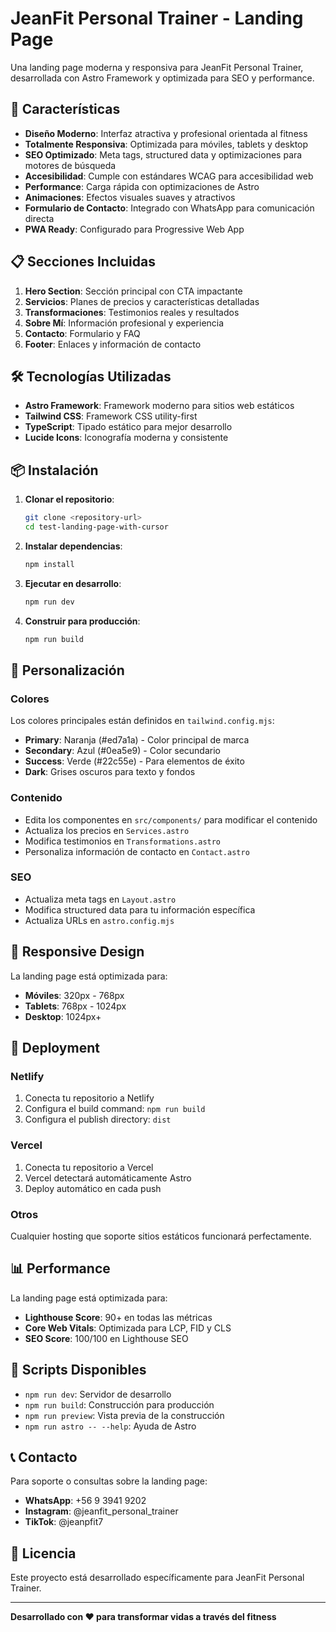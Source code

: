 # JeanFit Personal Trainer - Landing Page

Una landing page moderna y responsiva para JeanFit Personal Trainer, desarrollada con Astro Framework y optimizada para SEO y performance.

## 🚀 Características

- **Diseño Moderno**: Interfaz atractiva y profesional orientada al fitness
- **Totalmente Responsiva**: Optimizada para móviles, tablets y desktop
- **SEO Optimizado**: Meta tags, structured data y optimizaciones para motores de búsqueda
- **Accesibilidad**: Cumple con estándares WCAG para accesibilidad web
- **Performance**: Carga rápida con optimizaciones de Astro
- **Animaciones**: Efectos visuales suaves y atractivos
- **Formulario de Contacto**: Integrado con WhatsApp para comunicación directa
- **PWA Ready**: Configurado para Progressive Web App

## 📋 Secciones Incluidas

1. **Hero Section**: Sección principal con CTA impactante
2. **Servicios**: Planes de precios y características detalladas
3. **Transformaciones**: Testimonios reales y resultados
4. **Sobre Mí**: Información profesional y experiencia
5. **Contacto**: Formulario y FAQ
6. **Footer**: Enlaces y información de contacto

## 🛠️ Tecnologías Utilizadas

- **Astro Framework**: Framework moderno para sitios web estáticos
- **Tailwind CSS**: Framework CSS utility-first
- **TypeScript**: Tipado estático para mejor desarrollo
- **Lucide Icons**: Iconografía moderna y consistente

## 📦 Instalación

1. **Clonar el repositorio**:
   ```bash
   git clone <repository-url>
   cd test-landing-page-with-cursor
   ```

2. **Instalar dependencias**:
   ```bash
   npm install
   ```

3. **Ejecutar en desarrollo**:
   ```bash
   npm run dev
   ```

4. **Construir para producción**:
   ```bash
   npm run build
   ```

## 🎨 Personalización

### Colores
Los colores principales están definidos en `tailwind.config.mjs`:
- **Primary**: Naranja (#ed7a1a) - Color principal de marca
- **Secondary**: Azul (#0ea5e9) - Color secundario
- **Success**: Verde (#22c55e) - Para elementos de éxito
- **Dark**: Grises oscuros para texto y fondos

### Contenido
- Edita los componentes en `src/components/` para modificar el contenido
- Actualiza los precios en `Services.astro`
- Modifica testimonios en `Transformations.astro`
- Personaliza información de contacto en `Contact.astro`

### SEO
- Actualiza meta tags en `Layout.astro`
- Modifica structured data para tu información específica
- Actualiza URLs en `astro.config.mjs`

## 📱 Responsive Design

La landing page está optimizada para:
- **Móviles**: 320px - 768px
- **Tablets**: 768px - 1024px
- **Desktop**: 1024px+

## 🚀 Deployment

### Netlify
1. Conecta tu repositorio a Netlify
2. Configura el build command: `npm run build`
3. Configura el publish directory: `dist`

### Vercel
1. Conecta tu repositorio a Vercel
2. Vercel detectará automáticamente Astro
3. Deploy automático en cada push

### Otros
Cualquier hosting que soporte sitios estáticos funcionará perfectamente.

## 📊 Performance

La landing page está optimizada para:
- **Lighthouse Score**: 90+ en todas las métricas
- **Core Web Vitals**: Optimizada para LCP, FID y CLS
- **SEO Score**: 100/100 en Lighthouse SEO

## 🔧 Scripts Disponibles

- `npm run dev`: Servidor de desarrollo
- `npm run build`: Construcción para producción
- `npm run preview`: Vista previa de la construcción
- `npm run astro -- --help`: Ayuda de Astro

## 📞 Contacto

Para soporte o consultas sobre la landing page:
- **WhatsApp**: +56 9 3941 9202
- **Instagram**: @jeanfit_personal_trainer
- **TikTok**: @jeanpfit7

## 📄 Licencia

Este proyecto está desarrollado específicamente para JeanFit Personal Trainer.

---

**Desarrollado con ❤️ para transformar vidas a través del fitness**
